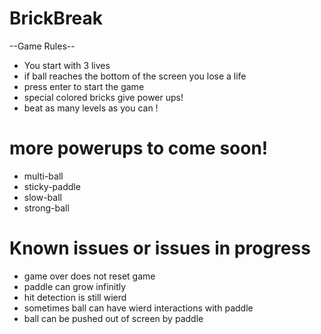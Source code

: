 # BrickBreak
--Game Rules--
 - You start with 3 lives
 - if ball reaches the bottom of the screen you lose a life
 - press enter to start the game 
 - special colored bricks give power ups!
 - beat as many levels as you can !
 # more powerups to come soon!
 - multi-ball
 - sticky-paddle
 - slow-ball
 - strong-ball
 # Known issues or issues in progress
 - game over does not reset game
 - paddle can grow infinitly
 - hit detection is still wierd
 - sometimes ball can have wierd interactions with paddle
 - ball can be pushed out of screen by paddle
